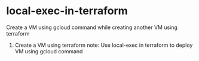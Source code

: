 # local-exec-in-terraform
Create a VM using gcloud command while creating another VM using terraform
1. Create a VM using terraform
note: Use local-exec in terraform to deploy VM using gcloud command

